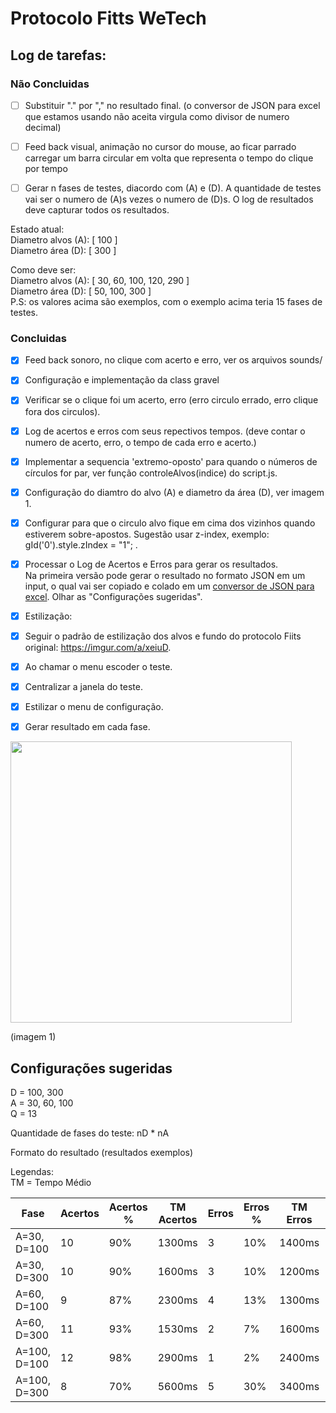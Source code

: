 # Protocolo Fitts WeTech

## Log de tarefas:

### Não Concluidas
- [ ] Substituir "." por "," no resultado final. (o conversor de JSON para excel que estamos usando não aceita virgula como divisor de numero decimal)

- [ ] Feed back visual, animação no cursor do mouse, ao ficar parrado carregar um barra circular em volta que representa o tempo do clique por tempo

- [ ] Gerar n fases de testes, diacordo com (A) e (D). A quantidade de testes vai ser o numero de (A)s vezes o numero de (D)s. O log de resultados deve capturar todos os resultados.

Estado atual: 
<br/>Diametro alvos (A): [ 100 ]
<br/>Diametro área (D): [ 300 ]

Como deve ser:
<br/>Diametro alvos (A): [ 30, 60, 100, 120, 290 ]
<br/>Diametro área (D): [ 50, 100, 300 ]
<br/>P.S: os valores acima são exemplos, com o exemplo acima teria 15 fases de testes.

### Concluidas
- [x] Feed back sonoro, no clique com acerto e erro, ver os arquivos sounds/

- [x] Configuração e implementação da class gravel 

- [x] Verificar se o clique foi um acerto, erro (erro circulo errado, erro clique fora dos circulos).

- [x] Log de acertos e erros com seus repectivos tempos.
(deve contar o numero de acerto, erro, o tempo de cada erro e acerto.)

- [x] Implementar a sequencia 'extremo-oposto' para quando o números de círculos for par, ver função controleAlvos(indice) do script.js.

- [x] Configuração do diamtro do alvo (A) e diametro da área (D), ver imagem 1.

- [x] Configurar para que o circulo alvo fique em cima dos vizinhos quando estiverem sobre-apostos. Sugestão usar z-index, exemplo:  gId('0').style.zIndex = "1"; .

- [x] Processar o Log de Acertos e Erros para gerar os resultados.
<br/> Na primeira versão pode gerar o resultado no formato JSON em um input, o qual vai ser copiado e colado em um  [conversor de JSON para excel](http://www.convertcsv.com/json-to-csv.htm). Olhar as "Configurações sugeridas".

- [x] Estilização:
- [x] Seguir o padrão de estilização dos alvos e fundo do protocolo Fiits original: https://imgur.com/a/xeiuD.
- [x] Ao chamar o menu escoder o teste.
- [x] Centralizar a janela do teste.
- [x] Estilizar o menu de configuração.

- [x] Gerar resultado em cada fase.

<img src="readme/protocolo-medidas.png"  width="450"/>

(imagem 1)

## Configurações sugeridas
D = 100, 300
<br/>A = 30, 60, 100
<br/>Q = 13

Quantidade de fases do teste: nD * nA

Formato do resultado (resultados exemplos)

Legendas:
<br/>TM = Tempo Médio

| Fase            | Acertos | Acertos % | TM Acertos | Erros | Erros % | TM Erros | TM |
| --------------- | ------- | --------- | ------------------- | ----- | ------- | ----------------- | ----------- |
| A=30, D=100     | 10      | 90%       | 1300ms              | 3     | 10%     | 1400ms            | 3400ms |
| A=30, D=300     | 10      | 90%       | 1600ms              | 3     | 10%     | 1200ms            | 2420ms |
| A=60, D=100     | 9       | 87%       | 2300ms              | 4     | 13%     | 1300ms            | 5400ms |
| A=60, D=300     | 11      | 93%       | 1530ms              | 2     | 7%      | 1600ms            | 2400ms |
| A=100, D=100    | 12      | 98%       | 2900ms              | 1     | 2%      | 2400ms            | 3400ms |
| A=100, D=300    | 8       | 70%       | 5600ms              | 5     | 30%     | 3400ms            | 3200ms |
